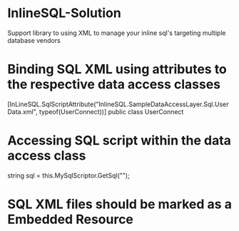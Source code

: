 # InlineSQL-Solution
 Support library to using XML to manage your inline sql's targeting multiple database vendors

# Binding SQL XML using attributes to the respective data access classes
[InLineSQL.SqlScriptAttribute("InlineSQL.SampleDataAccessLayer.Sql.UserData.xml", typeof(UserConnect))]
public class UserConnect

# Accessing SQL script within the data access class
string sql = this.MySqlScriptor.GetSql("<Pass in the script>");

# SQL XML files should be marked as a Embedded Resource
